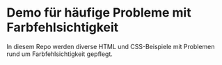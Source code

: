 # Demo für häufige Probleme mit Farbfehlsichtigkeit
In diesem Repo werden diverse HTML und CSS-Beispiele mit Problemen rund um Farbfehlsichtigkeit gepflegt.